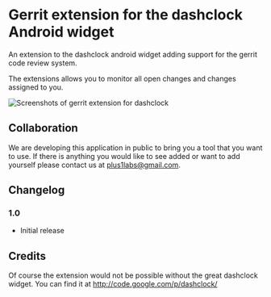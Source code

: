 # Gerrit extension for the dashclock Android widget

An extension to the dashclock android widget adding support for the gerrit code review system.

The extensions allows you to monitor all open changes and changes assigned to you.

![Screenshots of gerrit extension for dashclock](https://github.com/plusonelabs/dashclock-gerrit/raw/master/assets/screenshots/dashclock-gerrit-device.png)

## Collaboration

We are developing this application in public to bring you a tool that you want to use. If there is anything you would like to see added or want to add yourself please contact us at plus1labs@gmail.com.

## Changelog

### 1.0

* Initial release

## Credits

Of course the extension would not be possible without the great dashclock widget. You can find it at http://code.google.com/p/dashclock/
